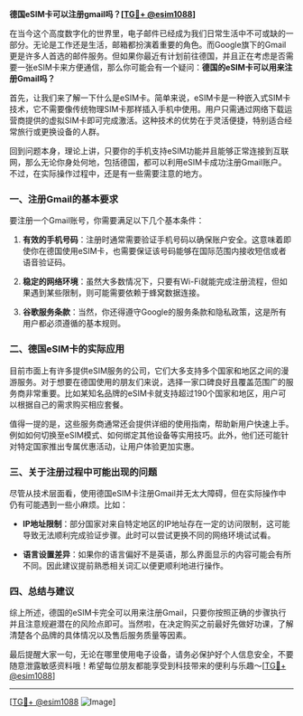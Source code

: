 **德国eSIM卡可以注册gmail吗？[[TG💪+ @esim1088](https://t.me/s/esim1088)]**

在当今这个高度数字化的世界里，电子邮件已经成为我们日常生活中不可或缺的一部分。无论是工作还是生活，邮箱都扮演着重要的角色。而Google旗下的Gmail更是许多人首选的邮件服务。但如果你最近有计划前往德国，并且正在考虑是否需要一张eSIM卡来方便通信，那么你可能会有一个疑问：**德国的eSIM卡可以用来注册Gmail吗？**

首先，让我们来了解一下什么是eSIM卡。简单来说，eSIM卡是一种嵌入式SIM卡技术，它不需要像传统物理SIM卡那样插入手机中使用。用户只需通过网络下载运营商提供的虚拟SIM卡即可完成激活。这种技术的优势在于灵活便捷，特别适合经常旅行或更换设备的人群。

回到问题本身，理论上讲，只要你的手机支持eSIM功能并且能够正常连接到互联网，那么无论你身处何地，包括德国，都可以利用eSIM卡成功注册Gmail账户。不过，在实际操作过程中，还是有一些需要注意的地方。

### 一、注册Gmail的基本要求

要注册一个Gmail账号，你需要满足以下几个基本条件：

1. **有效的手机号码**：注册时通常需要验证手机号码以确保账户安全。这意味着即使你在德国使用eSIM卡，也需要保证该号码能够在国际范围内接收短信或者语音验证码。
   
2. **稳定的网络环境**：虽然大多数情况下，只要有Wi-Fi就能完成注册流程，但如果遇到某些限制，则可能需要依赖于蜂窝数据连接。

3. **谷歌服务条款**：当然，你还得遵守Google的服务条款和隐私政策，这是所有用户都必须遵循的基本规则。

### 二、德国eSIM卡的实际应用

目前市面上有许多提供eSIM服务的公司，它们大多支持多个国家和地区之间的漫游服务。对于想要在德国使用的朋友们来说，选择一家口碑良好且覆盖范围广的服务商非常重要。比如某知名品牌的eSIM卡就支持超过190个国家和地区，用户可以根据自己的需求购买相应套餐。

值得一提的是，这些服务商通常还会提供详细的使用指南，帮助新用户快速上手。例如如何切换至eSIM模式、如何绑定其他设备等实用技巧。此外，他们还可能针对特定国家推出专属优惠活动，让用户体验更加实惠。

### 三、关于注册过程中可能出现的问题

尽管从技术层面看，使用德国eSIM卡注册Gmail并无太大障碍，但在实际操作中仍有可能遇到一些小麻烦。比如：

- **IP地址限制**：部分国家对来自特定地区的IP地址存在一定的访问限制，这可能导致无法顺利完成验证步骤。此时可以尝试更换不同的网络环境试试看。
  
- **语言设置差异**：如果你的语言偏好不是英语，那么界面显示的内容可能会有所不同。因此建议提前熟悉相关词汇以便更顺利地进行操作。

### 四、总结与建议

综上所述，德国的eSIM卡完全可以用来注册Gmail，只要你按照正确的步骤执行并且注意规避潜在的风险点即可。当然啦，在决定购买之前最好先做好功课，了解清楚各个品牌的具体情况以及售后服务质量等因素。

最后提醒大家一句，无论在哪里使用电子设备，请务必保护好个人信息安全，不要随意泄露敏感资料哦！希望每位朋友都能享受到科技带来的便利与乐趣～[[TG💪+ @esim1088](https://t.me/s/esim1088)]

---

[[TG💪+ @esim1088](https://t.me/s/esim1088) ![Image](https://i.postimg.cc/4NQfJmqS/Snipaste-2025-05-13-00-14-12.png)]